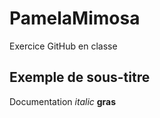 # PamelaMimosa
Exercice GitHub en classe

## Exemple de sous-titre
Documentation _italic_ **gras**

